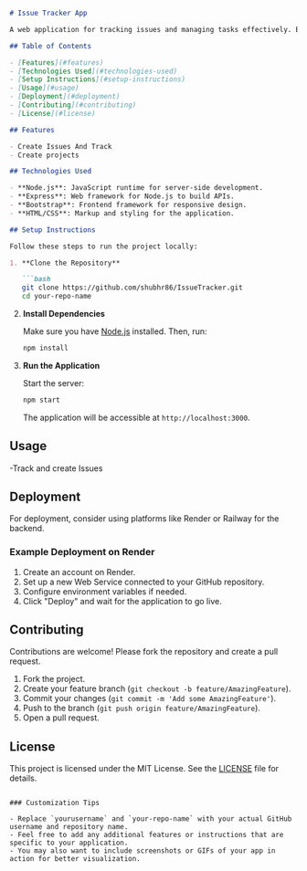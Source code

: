 
```markdown
# Issue Tracker App

A web application for tracking issues and managing tasks effectively. Built with Node.js, Express and MongoDB.

## Table of Contents

- [Features](#features)
- [Technologies Used](#technologies-used)
- [Setup Instructions](#setup-instructions)
- [Usage](#usage)
- [Deployment](#deployment)
- [Contributing](#contributing)
- [License](#license)

## Features

- Create Issues And Track
- Create projects

## Technologies Used

- **Node.js**: JavaScript runtime for server-side development.
- **Express**: Web framework for Node.js to build APIs.
- **Bootstrap**: Frontend framework for responsive design.
- **HTML/CSS**: Markup and styling for the application.

## Setup Instructions

Follow these steps to run the project locally:

1. **Clone the Repository**

   ```bash
   git clone https://github.com/shubhr86/IssueTracker.git
   cd your-repo-name
   ```

2. **Install Dependencies**

   Make sure you have [Node.js](https://nodejs.org/) installed. Then, run:

   ```bash
   npm install
   ```

3. **Run the Application**

   Start the server:

   ```bash
   npm start
   ```

   The application will be accessible at `http://localhost:3000`.


## Usage

-Track and create Issues

## Deployment

For deployment, consider using platforms like Render or Railway for the backend. 

### Example Deployment on Render

1. Create an account on Render.
2. Set up a new Web Service connected to your GitHub repository.
3. Configure environment variables if needed.
4. Click "Deploy" and wait for the application to go live.

## Contributing

Contributions are welcome! Please fork the repository and create a pull request.

1. Fork the project.
2. Create your feature branch (`git checkout -b feature/AmazingFeature`).
3. Commit your changes (`git commit -m 'Add some AmazingFeature'`).
4. Push to the branch (`git push origin feature/AmazingFeature`).
5. Open a pull request.

## License

This project is licensed under the MIT License. See the [LICENSE](LICENSE) file for details.
```

### Customization Tips

- Replace `yourusername` and `your-repo-name` with your actual GitHub username and repository name.
- Feel free to add any additional features or instructions that are specific to your application.
- You may also want to include screenshots or GIFs of your app in action for better visualization.
